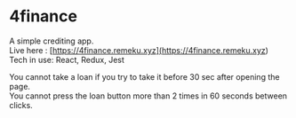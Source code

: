 # 4finance

A simple crediting app.  
Live here : [https://4finance.remeku.xyz](<https://4finance.remeku.xyz>)  
Tech in use: React, Redux, Jest  


You cannot take a loan if you try to take it before 30 sec after opening the page.  
You cannot press the loan button more than 2 times in 60 seconds between clicks.
